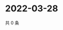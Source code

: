 # 2022-03-28

共 0 条

<!-- BEGIN WEIBO -->
<!-- 最后更新时间 Mon Mar 28 2022 08:23:00 GMT+0800 (China Standard Time) -->

<!-- END WEIBO -->

